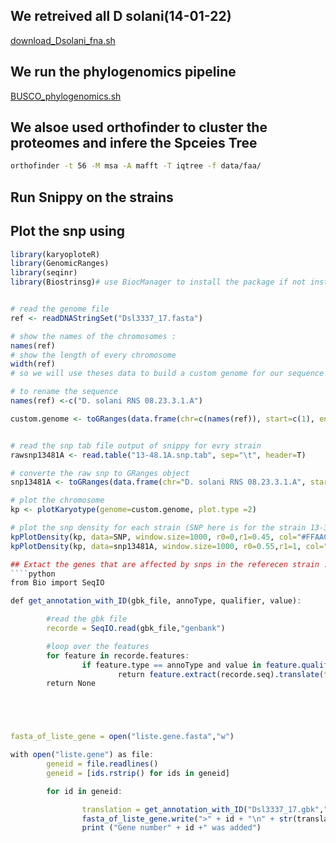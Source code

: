 ## We retreived all D solani(14-01-22)
[download_Dsolani_fna.sh](download_Dsolani_fna.sh)

## We run the phylogenomics pipeline
[BUSCO_phylogenomics.sh](BUSCO_phylogenomics.sh)

## We alsoe used orthofinder to cluster the proteomes and infere the Spceies Tree
````bash
orthofinder -t 56 -M msa -A mafft -T iqtree -f data/faa/
````
## Run Snippy on the strains


## Plot the snp using

````R
library(karyoploteR)
library(GenomicRanges)
library(seqinr)
library(Biostrinsg)# use BiocManager to install the package if not installed


# read the genome file
ref <- readDNAStringSet("Dsl3337_17.fasta")

# show the names of the chromosomes :
names(ref)
# show the length of every chromosome
width(ref)
# so we will use theses data to build a custom genome for our sequence using toGranges

# to rename the sequence
names(ref) <-c("D. solani RNS 08.23.3.1.A")

custom.genome <- toGRanges(data.frame(chr=c(names(ref)), start=c(1), end=c(width(ref))))


# read the snp tab file output of snippy for evry strain
rawsnp13481A <- read.table("13-48.1A.snp.tab", sep="\t", header=T)

# converte the raw snp to GRanges object
snp13481A <- toGRanges(data.frame(chr="D. solani RNS 08.23.3.1.A", start=rawsnp13481A$POS, end=rawsnp13481A$POS+1)

# plot the chromosome
kp <- plotKaryotype(genome=custom.genome, plot.type =2)

# plot the snp density for each strain (SNP here is for the strain 13-31...)
kpPlotDensity(kp, data=SNP, window.size=1000, r0=0,r1=0.45, col="#FFAACB")
kpPlotDensity(kp, data=snp13481A, window.size=1000, r0=0.55,r1=1, col="red")

## Extact the genes that are affected by snps in the referecen strain :
````python
from Bio import SeqIO

def get_annotation_with_ID(gbk_file, annoType, qualifier, value):

        #read the gbk file
        recorde = SeqIO.read(gbk_file,"genbank")

        #loop over the features
        for feature in recorde.features:
                if feature.type == annoType and value in feature.qualifiers.get(qualifier, []):
                        return feature.extract(recorde.seq).translate(table=11,cds=True)
        return None





fasta_of_liste_gene = open("liste.gene.fasta","w")

with open("liste.gene") as file:
        geneid = file.readlines()
        geneid = [ids.rstrip() for ids in geneid]

        for id in geneid:

                translation = get_annotation_with_ID("Dsl3337_17.gbk","CDS","locus_tag", id)
                fasta_of_liste_gene.write(">" + id + "\n" + str(translation) + "\n")
                print ("Gene number" + id +" was added")


